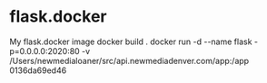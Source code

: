 # flask.docker

My flask.docker image
docker build .
docker run -d --name flask -p=0.0.0.0:2020:80 -v /Users/newmedialoaner/src/api.newmediadenver.com/app:/app 0136da69ed46
